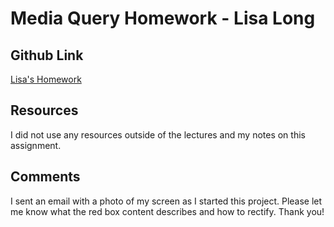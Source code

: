 # Media Query Homework - Lisa Long

## Github Link
 [Lisa's Homework](https://github.com/longlife52/hw_mq_long_lisa)

 ## Resources

 I did not use any resources outside of the lectures and my notes on this assignment.

 ## Comments

 I sent an email with a photo of my screen as I started this project. Please let me know what the red box content describes and how to rectify. Thank you!
